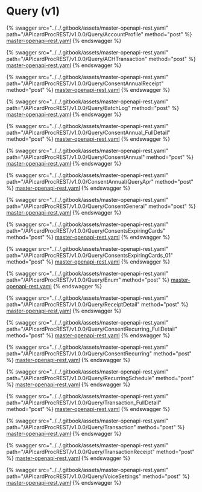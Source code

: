 # Query (v1)

{% swagger src="../../.gitbook/assets/master-openapi-rest.yaml" path="/APIcardProcREST/v1.0.0/Query/AccountProfile" method="post" %}
[master-openapi-rest.yaml](../../.gitbook/assets/master-openapi-rest.yaml)
{% endswagger %}



{% swagger src="../../.gitbook/assets/master-openapi-rest.yaml" path="/APIcardProcREST/v1.0.0/Query/ACHTransaction" method="post" %}
[master-openapi-rest.yaml](../../.gitbook/assets/master-openapi-rest.yaml)
{% endswagger %}



{% swagger src="../../.gitbook/assets/master-openapi-rest.yaml" path="/APIcardProcREST/v1.0.0/Query/ConsentAnnualReceipt" method="post" %}
[master-openapi-rest.yaml](../../.gitbook/assets/master-openapi-rest.yaml)
{% endswagger %}



{% swagger src="../../.gitbook/assets/master-openapi-rest.yaml" path="/APIcardProcREST/v1.0.0/Query/BatchLog" method="post" %}
[master-openapi-rest.yaml](../../.gitbook/assets/master-openapi-rest.yaml)
{% endswagger %}



{% swagger src="../../.gitbook/assets/master-openapi-rest.yaml" path="/APIcardProcREST/v1.0.0/Query/ConsentAnnual_FullDetail" method="post" %}
[master-openapi-rest.yaml](../../.gitbook/assets/master-openapi-rest.yaml)
{% endswagger %}



{% swagger src="../../.gitbook/assets/master-openapi-rest.yaml" path="/APIcardProcREST/v1.0.0/Query/ConsentAnnual" method="post" %}
[master-openapi-rest.yaml](../../.gitbook/assets/master-openapi-rest.yaml)
{% endswagger %}



{% swagger src="../../.gitbook/assets/master-openapi-rest.yaml" path="/APIcardProcREST/v1.0.0/ConsentAnnual/QueryApr" method="post" %}
[master-openapi-rest.yaml](../../.gitbook/assets/master-openapi-rest.yaml)
{% endswagger %}



{% swagger src="../../.gitbook/assets/master-openapi-rest.yaml" path="/APIcardProcREST/v1.0.0/Query/ConsentGeneral" method="post" %}
[master-openapi-rest.yaml](../../.gitbook/assets/master-openapi-rest.yaml)
{% endswagger %}



{% swagger src="../../.gitbook/assets/master-openapi-rest.yaml" path="/APIcardProcREST/v1.0.0/Query/ConsentsExpiringCards" method="post" %}
[master-openapi-rest.yaml](../../.gitbook/assets/master-openapi-rest.yaml)
{% endswagger %}



{% swagger src="../../.gitbook/assets/master-openapi-rest.yaml" path="/APIcardProcREST/v1.0.0/Query/ConsentsExpiringCards_01" method="post" %}
[master-openapi-rest.yaml](../../.gitbook/assets/master-openapi-rest.yaml)
{% endswagger %}



{% swagger src="../../.gitbook/assets/master-openapi-rest.yaml" path="/APIcardProcREST/v1.0.0/Query/Enum" method="post" %}
[master-openapi-rest.yaml](../../.gitbook/assets/master-openapi-rest.yaml)
{% endswagger %}



{% swagger src="../../.gitbook/assets/master-openapi-rest.yaml" path="/APIcardProcREST/v1.0.0/Query/ReceiptDetail" method="post" %}
[master-openapi-rest.yaml](../../.gitbook/assets/master-openapi-rest.yaml)
{% endswagger %}



{% swagger src="../../.gitbook/assets/master-openapi-rest.yaml" path="/APIcardProcREST/v1.0.0/Query/ConsentRecurring_FullDetail" method="post" %}
[master-openapi-rest.yaml](../../.gitbook/assets/master-openapi-rest.yaml)
{% endswagger %}



{% swagger src="../../.gitbook/assets/master-openapi-rest.yaml" path="/APIcardProcREST/v1.0.0/Query/ConsentRecurring" method="post" %}
[master-openapi-rest.yaml](../../.gitbook/assets/master-openapi-rest.yaml)
{% endswagger %}



{% swagger src="../../.gitbook/assets/master-openapi-rest.yaml" path="/APIcardProcREST/v1.0.0/Query/RecurringSchedule" method="post" %}
[master-openapi-rest.yaml](../../.gitbook/assets/master-openapi-rest.yaml)
{% endswagger %}



{% swagger src="../../.gitbook/assets/master-openapi-rest.yaml" path="/APIcardProcREST/v1.0.0/Query/Transaction_FullDetail" method="post" %}
[master-openapi-rest.yaml](../../.gitbook/assets/master-openapi-rest.yaml)
{% endswagger %}



{% swagger src="../../.gitbook/assets/master-openapi-rest.yaml" path="/APIcardProcREST/v1.0.0/Query/Transaction" method="post" %}
[master-openapi-rest.yaml](../../.gitbook/assets/master-openapi-rest.yaml)
{% endswagger %}



{% swagger src="../../.gitbook/assets/master-openapi-rest.yaml" path="/APIcardProcREST/v1.0.0/Query/TransactionReceipt" method="post" %}
[master-openapi-rest.yaml](../../.gitbook/assets/master-openapi-rest.yaml)
{% endswagger %}



{% swagger src="../../.gitbook/assets/master-openapi-rest.yaml" path="/APIcardProcREST/v1.0.0/Query/VoiceSettings" method="post" %}
[master-openapi-rest.yaml](../../.gitbook/assets/master-openapi-rest.yaml)
{% endswagger %}

